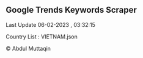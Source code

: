 

## Google Trends Keywords Scraper 
 
Last Update 06-02-2023 , 03:32:15

Country List :
VIETNAM.json



© Abdul Muttaqin 
